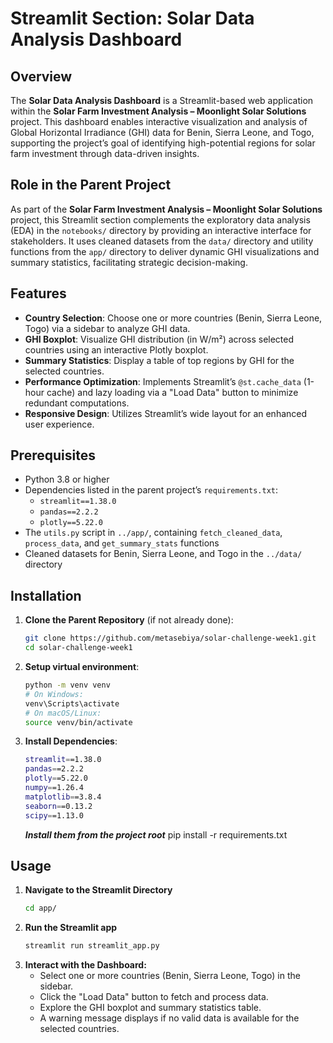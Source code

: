 # Streamlit Section: Solar Data Analysis Dashboard

## Overview
The **Solar Data Analysis Dashboard** is a Streamlit-based web application within the **Solar Farm Investment Analysis – Moonlight Solar Solutions** project. This dashboard enables interactive visualization and analysis of Global Horizontal Irradiance (GHI) data for Benin, Sierra Leone, and Togo, supporting the project’s goal of identifying high-potential regions for solar farm investment through data-driven insights.

## Role in the Parent Project
As part of the **Solar Farm Investment Analysis – Moonlight Solar Solutions** project, this Streamlit section complements the exploratory data analysis (EDA) in the `notebooks/` directory by providing an interactive interface for stakeholders. It uses cleaned datasets from the `data/` directory and utility functions from the `app/` directory to deliver dynamic GHI visualizations and summary statistics, facilitating strategic decision-making.

## Features
- **Country Selection**: Choose one or more countries (Benin, Sierra Leone, Togo) via a sidebar to analyze GHI data.
- **GHI Boxplot**: Visualize GHI distribution (in W/m²) across selected countries using an interactive Plotly boxplot.
- **Summary Statistics**: Display a table of top regions by GHI for the selected countries.
- **Performance Optimization**: Implements Streamlit’s `@st.cache_data` (1-hour cache) and lazy loading via a "Load Data" button to minimize redundant computations.
- **Responsive Design**: Utilizes Streamlit’s wide layout for an enhanced user experience.

## Prerequisites
- Python 3.8 or higher
- Dependencies listed in the parent project’s `requirements.txt`:
  - `streamlit==1.38.0`
  - `pandas==2.2.2`
  - `plotly==5.22.0`
- The `utils.py` script in `../app/`, containing `fetch_cleaned_data`, `process_data`, and `get_summary_stats` functions
- Cleaned datasets for Benin, Sierra Leone, and Togo in the `../data/` directory

## Installation
1. **Clone the Parent Repository** (if not already done):
   ```bash
   git clone https://github.com/metasebiya/solar-challenge-week1.git
   cd solar-challenge-week1
2. **Setup virtual environment**:
   ```bash
   python -m venv venv
   # On Windows:
   venv\Scripts\activate
   # On macOS/Linux:
   source venv/bin/activate
   ```
3. **Install Dependencies**:
   ```bash
   streamlit==1.38.0
   pandas==2.2.2
   plotly==5.22.0
   numpy==1.26.4
   matplotlib==3.8.4
   seaborn==0.13.2
   scipy==1.13.0
   ```
   ***Install them from the project root***
   pip install -r requirements.txt
## Usage
1. **Navigate to the Streamlit Directory**
   ```bash
   cd app/
   ```
2. **Run the Streamlit app**
   ```bash
   streamlit run streamlit_app.py
   ```
3. **Interact with the Dashboard:**
   - Select one or more countries (Benin, Sierra Leone, Togo) in the sidebar.
   - Click the "Load Data" button to fetch and process data.
   - Explore the GHI boxplot and summary statistics table.
   - A warning message displays if no valid data is available for the selected countries.
   
  
   

